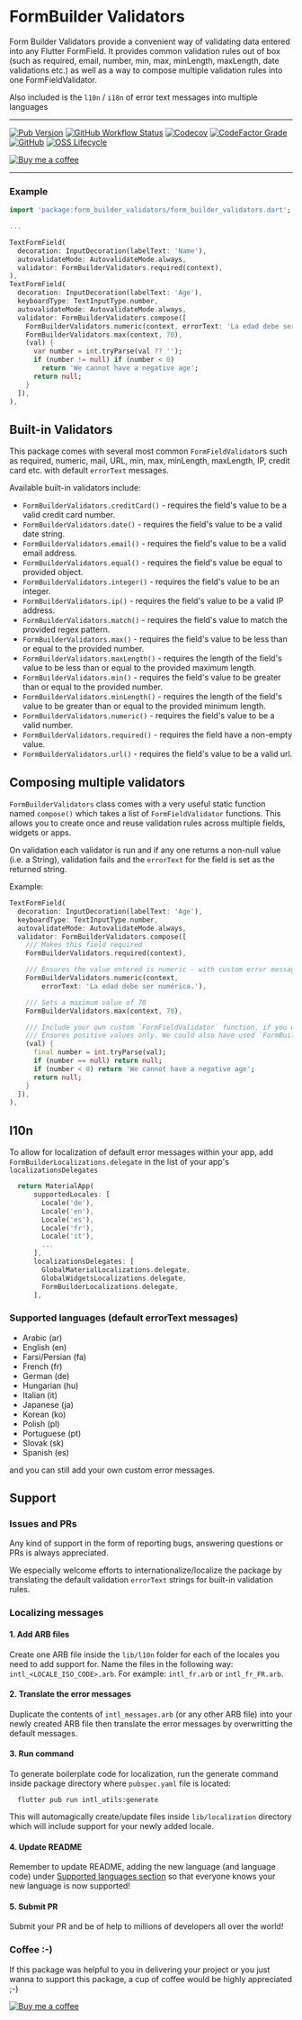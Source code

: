# FormBuilder Validators

Form Builder Validators provide a convenient way of validating data entered into any Flutter FormField. It provides common validation rules out of box (such as required, email, number, min, max, minLength, maxLength, date validations etc.) as well as a way to compose multiple validation rules into one FormFieldValidator.

Also included is the `l10n` / `i18n` of error text messages into multiple languages
___

[![Pub Version](https://img.shields.io/pub/v/form_builder_validators?logo=flutter&style=for-the-badge)](https://pub.dev/packages/form_builder_validators)
[![GitHub Workflow Status](https://img.shields.io/github/workflow/status/danvick/flutter_form_builder/Form%20Builder%20Validators?logo=github&style=for-the-badge)](https://github.com/danvick/flutter_form_builder/actions/workflows/form_builder_validators.yaml)
[![Codecov](https://img.shields.io/codecov/c/github/danvick/flutter_form_builder?logo=codecov&style=for-the-badge)](https://codecov.io/gh/danvick/flutter_form_builder/)
[![CodeFactor Grade](https://img.shields.io/codefactor/grade/github/danvick/flutter_form_builder?logo=codefactor&style=for-the-badge)](https://www.codefactor.io/repository/github/danvick/flutter_form_builder)
[![GitHub](https://img.shields.io/github/license/danvick/flutter_form_builder?logo=open+source+initiative&style=for-the-badge)](https://github.com/danvick/flutter_form_builder/blob/master/LICENSE)
[![OSS Lifecycle](https://img.shields.io/osslifecycle/danvick/flutter_form_builder?style=for-the-badge)](#support)

[![Buy me a coffee](https://www.buymeacoffee.com/assets/img/custom_images/purple_img.png)](https://buymeacoff.ee/wb5M9y2Sz)
___

### Example
```dart
import 'package:form_builder_validators/form_builder_validators.dart';

...

TextFormField(
  decoration: InputDecoration(labelText: 'Name'),
  autovalidateMode: AutovalidateMode.always,
  validator: FormBuilderValidators.required(context),
),
TextFormField(
  decoration: InputDecoration(labelText: 'Age'),
  keyboardType: TextInputType.number,
  autovalidateMode: AutovalidateMode.always,
  validator: FormBuilderValidators.compose([
    FormBuilderValidators.numeric(context, errorText: 'La edad debe ser numérica.'),
    FormBuilderValidators.max(context, 70),
    (val) {
      var number = int.tryParse(val ?? '');
      if (number != null) if (number < 0)
        return 'We cannot have a negative age';
      return null;
    }
  ]),
),
```

## Built-in Validators
This package comes with several most common `FormFieldValidator`s such as required, numeric, mail,
URL, min, max, minLength, maxLength, IP, credit card etc. with default `errorText` messages.

Available built-in validators include:
* `FormBuilderValidators.creditCard()` - requires the field's value to be a valid credit card number.
* `FormBuilderValidators.date()` - requires the field's value to be a valid date string.
* `FormBuilderValidators.email()` - requires the field's value to be a valid email address.
* `FormBuilderValidators.equal()` - requires the field's value be equal to provided object.
* `FormBuilderValidators.integer()` - requires the field's value to be an integer.
* `FormBuilderValidators.ip()` - requires the field's value to be a valid IP address.
* `FormBuilderValidators.match()` - requires the field's value to match the provided regex pattern.
* `FormBuilderValidators.max()` - requires the field's value to be less than or equal to the provided number.
* `FormBuilderValidators.maxLength()` - requires the length of the field's value to be less than or equal to the provided maximum length.
* `FormBuilderValidators.min()` - requires the field's value to be greater than or equal to the provided number.
* `FormBuilderValidators.minLength()` - requires the length of the field's value to be greater than or equal to the provided minimum length.
* `FormBuilderValidators.numeric()` - requires the field's value to be a valid number.
* `FormBuilderValidators.required()` - requires the field have a non-empty value.
* ``FormBuilderValidators.url()`` - requires the field's value to be a valid url.

## Composing multiple validators
`FormBuilderValidators` class comes with a very useful static function named `compose()` which takes a list of `FormFieldValidator` functions. This allows you to create once and reuse validation rules across multiple fields, widgets or apps.

On validation each validator is run and if any one returns a non-null value (i.e. a String), validation fails and the `errorText` for the field is set as the
returned string.

Example:
```dart
TextFormField(
  decoration: InputDecoration(labelText: 'Age'),
  keyboardType: TextInputType.number,
  autovalidateMode: AutovalidateMode.always,
  validator: FormBuilderValidators.compose([
    /// Makes this field required
    FormBuilderValidators.required(context),

    /// Ensures the value entered is numeric - with custom error message
    FormBuilderValidators.numeric(context,
        errorText: 'La edad debe ser numérica.'),

    /// Sets a maximum value of 70
    FormBuilderValidators.max(context, 70),

    /// Include your own custom `FormFieldValidator` function, if you want
    /// Ensures positive values only. We could also have used `FormBuilderValidators.min(context, 0)` instead
    (val) {
      final number = int.tryParse(val);
      if (number == null) return null;
      if (number < 0) return 'We cannot have a negative age';
      return null;
    }
  ]),
),
```

## l10n
To allow for localization of default error messages within your app, add `FormBuilderLocalizations.delegate` in the list of your app's `localizationsDelegates`

```dart
  return MaterialApp(
      supportedLocales: [
        Locale('de'),
        Locale('en'),
        Locale('es'),
        Locale('fr'),
        Locale('it'),
        ...
      ],
      localizationsDelegates: [
        GlobalMaterialLocalizations.delegate,
        GlobalWidgetsLocalizations.delegate,
        FormBuilderLocalizations.delegate,
      ],
```
### Supported languages (default errorText messages)
- Arabic (ar)
- English (en)
- Farsi/Persian (fa)
- French (fr)
- German (de)
- Hungarian (hu)
- Italian (it)
- Japanese (ja)
- Korean (ko)  
- Polish (pl)
- Portuguese (pt)
- Slovak (sk)
- Spanish (es)

and you can still add your own custom error messages.

## Support
### Issues and PRs
Any kind of support in the form of reporting bugs, answering questions or PRs is always appreciated.

We especially welcome efforts to internationalize/localize the package by translating the default validation `errorText` strings for built-in validation rules.

### Localizing messages

#### 1. Add ARB files
Create one ARB file inside the `lib/l10n` folder for each of the locales you need to add support for. Name the files in the following way: `intl_<LOCALE_ISO_CODE>.arb`. For example: `intl_fr.arb` or `intl_fr_FR.arb`.

#### 2. Translate the error messages

Duplicate the contents of `intl_messages.arb` (or any other ARB file) into your newly created ARB file then translate the error messages by overwritting the default messages.

#### 3. Run command
To generate boilerplate code for localization, run the generate command inside package directory where `pubspec.yaml` file is located:

```
  flutter pub run intl_utils:generate
```

This will automagically create/update files inside `lib/localization` directory which will include support for your newly added locale.

#### 4. Update README
Remember to update README, adding the new language (and language code) under [Supported languages section](#supported-languages-default-errortext-messages) so that everyone knows your new language is now supported!

#### 5. Submit PR
Submit your PR and be of help to millions of developers all over the world!

### Coffee :-)
If this package was helpful to you in delivering your project or you just wanna to support this
package, a cup of coffee would be highly appreciated ;-)

[![Buy me a coffee](https://www.buymeacoffee.com/assets/img/custom_images/purple_img.png)](https://buymeacoff.ee/wb5M9y2Sz)

